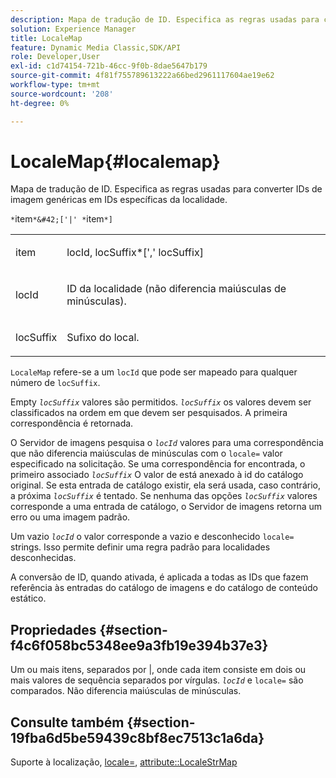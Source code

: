 ```yaml
---
description: Mapa de tradução de ID. Especifica as regras usadas para converter IDs de imagem genéricas em IDs específicas da localidade.
solution: Experience Manager
title: LocaleMap
feature: Dynamic Media Classic,SDK/API
role: Developer,User
exl-id: c1d74154-721b-46cc-9f0b-8dae5647b179
source-git-commit: 4f81f755789613222a66bed2961117604ae19e62
workflow-type: tm+mt
source-wordcount: '208'
ht-degree: 0%

---
```


# LocaleMap{#localemap}

Mapa de tradução de ID. Especifica as regras usadas para converter IDs de imagem genéricas em IDs específicas da localidade.

`*`item`*&#42;['|' *`item`*]`

<table id="simpletable_A6DD1A28F8ED4178A8ADDB2F3AEFC402"> 
 <tr class="strow"> 
  <td class="stentry"> <p><span class="varname"> item</span> </p></td> 
  <td class="stentry"> <p><span class="varname"> locId</span>,<span class="varname"> locSuffix</span>*[','<span class="varname"> locSuffix</span>] </p></td> 
 </tr> 
 <tr class="strow"> 
  <td class="stentry"> <p><span class="varname"> locId</span> </p></td> 
  <td class="stentry"> <p>ID da localidade (não diferencia maiúsculas de minúsculas). </p></td> 
 </tr> 
 <tr class="strow"> 
  <td class="stentry"> <p><span class="varname"> locSuffix</span> </p></td> 
  <td class="stentry"> <p>Sufixo do local. </p></td> 
 </tr> 
</table>

`LocaleMap` refere-se a um `locId` que pode ser mapeado para qualquer número de `locSuffix`.

Empty *`locSuffix`* valores são permitidos. *`locSuffix`* os valores devem ser classificados na ordem em que devem ser pesquisados. A primeira correspondência é retornada.

O Servidor de imagens pesquisa o *`locId`* valores para uma correspondência que não diferencia maiúsculas de minúsculas com o `locale=` valor especificado na solicitação. Se uma correspondência for encontrada, o primeiro associado *`locSuffix`* O valor de está anexado à id do catálogo original. Se esta entrada de catálogo existir, ela será usada, caso contrário, a próxima *`locSuffix`* é tentado. Se nenhuma das opções *`locSuffix`* valores corresponde a uma entrada de catálogo, o Servidor de imagens retorna um erro ou uma imagem padrão.

Um vazio *`locId`* o valor corresponde a vazio e desconhecido `locale=` strings. Isso permite definir uma regra padrão para localidades desconhecidas.

A conversão de ID, quando ativada, é aplicada a todas as IDs que fazem referência às entradas do catálogo de imagens e do catálogo de conteúdo estático.

## Propriedades {#section-f4c6f058bc5348ee9a3fb19e394b37e3}

Um ou mais itens, separados por |, onde cada item consiste em dois ou mais valores de sequência separados por vírgulas. *`locId`* e `locale=` são comparados. Não diferencia maiúsculas de minúsculas.

## Consulte também {#section-19fba6d5be59439c8bf8ec7513c1a6da}

Suporte à localização, [locale=](../../../../../is-api/http-ref/image-serving-api-ref/c-http-protocol-reference/c-command-reference/r-locale.md#reference-8a846b2fbc004a12821b956ed3b25cfb), [attribute::LocaleStrMap](../../../../../is-api/image-catalog/image-serving-api-ref/c-image-catalog-reference/c-attributes-reference/r-localestrmap.md#reference-98c42070a4bc4baf92537132be2b5b1e)
